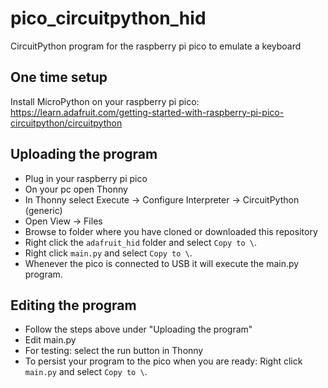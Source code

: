 # pico_circuitpython_hid
CircuitPython program for the raspberry pi pico to emulate a keyboard

## One time setup
Install MicroPython on your raspberry pi pico: https://learn.adafruit.com/getting-started-with-raspberry-pi-pico-circuitpython/circuitpython

## Uploading the program

* Plug in your raspberry pi pico
* On your pc open Thonny
* In Thonny select Execute -> Configure Interpreter -> CircuitPython (generic)
* Open View -> Files
* Browse to folder where you have cloned or downloaded this repository
* Right click the `adafruit_hid` folder and select `Copy to \`.
* Right click `main.py` and select `Copy to \`.
* Whenever the pico is connected to USB it will execute the main.py program.

## Editing the program
* Follow the steps above under "Uploading the program"
* Edit main.py
* For testing: select the run button in Thonny
* To persist your program to the pico when you are ready: Right click `main.py` and select `Copy to \`.
